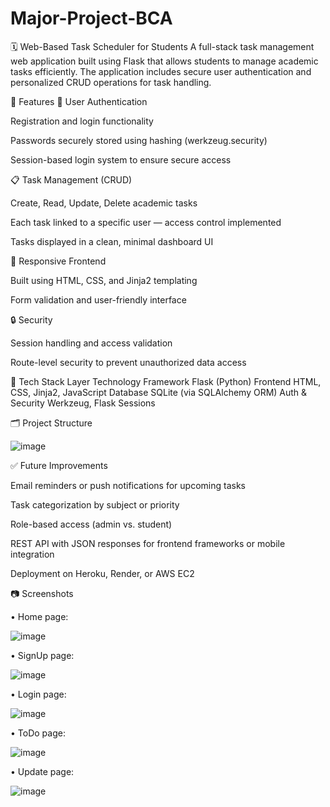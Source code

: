 # Major-Project-BCA
🗓️ Web-Based Task Scheduler for Students
A full-stack task management web application built using Flask that allows students to manage academic tasks efficiently. The application includes secure user authentication and personalized CRUD operations for task handling.

🚀 Features
🔐 User Authentication

Registration and login functionality

Passwords securely stored using hashing (werkzeug.security)

Session-based login system to ensure secure access

📋 Task Management (CRUD)

Create, Read, Update, Delete academic tasks

Each task linked to a specific user — access control implemented

Tasks displayed in a clean, minimal dashboard UI

🎨 Responsive Frontend

Built using HTML, CSS, and Jinja2 templating

Form validation and user-friendly interface

🔒 Security

Session handling and access validation

Route-level security to prevent unauthorized data access

🧠 Tech Stack
Layer	Technology
Framework	Flask (Python)
Frontend	HTML, CSS, Jinja2, JavaScript
Database	SQLite (via SQLAlchemy ORM)
Auth & Security	Werkzeug, Flask Sessions

🗂️ Project Structure

![image](https://github.com/user-attachments/assets/1886bfbd-5d57-4aa4-a728-372c2a64ae17)


✅ Future Improvements

Email reminders or push notifications for upcoming tasks

Task categorization by subject or priority

Role-based access (admin vs. student)

REST API with JSON responses for frontend frameworks or mobile integration

Deployment on Heroku, Render, or AWS EC2

📷 Screenshots 

•	Home page:

![image](https://github.com/user-attachments/assets/f8c40458-8bdf-49e3-bd12-ddab0b7a07ba)

•	SignUp page:

 ![image](https://github.com/user-attachments/assets/f8233d7c-4815-4e86-a846-b59172ae63bb)

•	Login page:

![image](https://github.com/user-attachments/assets/68c88df2-3bb3-44c4-8d05-9d0fe2f90a2c) 

•	ToDo page:

![image](https://github.com/user-attachments/assets/3abfdc6a-63a0-4e02-bc0a-81ddd25e9bb2)

•	Update page:

![image](https://github.com/user-attachments/assets/4e9ba9cf-e03c-4108-81a8-a2fd63ff2b07)


